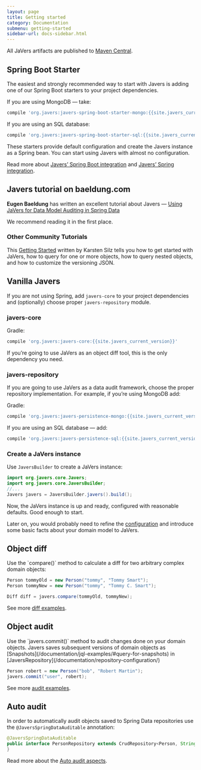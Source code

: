 ```yaml
---
layout: page
title: Getting started
category: Documentation
submenu: getting-started
sidebar-url: docs-sidebar.html
---
```


All JaVers artifacts are published to [Maven Central](https://central.sonatype.com/artifact/org.javers/javers-core/{{site.javers_current_version}}/versions).

<h2 id="getting-started-boot">Spring Boot Starter</h2>

The easiest and strongly recommended way to start with Javers
is adding one of our Spring Boot starters to your project dependencies.

If you are using MongoDB &mdash; take:

```groovy
compile 'org.javers:javers-spring-boot-starter-mongo:{{site.javers_current_version}}'
```

If you are using an SQL database:

```groovy
compile 'org.javers:javers-spring-boot-starter-sql:{{site.javers_current_version}}'
```

These starters provide default configuration and create the Javers instance as a Spring bean.
You can start using Javers with almost no configuration.  

Read more about [Javers’ Spring Boot integration](/documentation/spring-boot-integration/)
and [Javers’ Spring integration](/documentation/spring-integration/).

<h2 id="getting-started-Baeldung">Javers tutorial on baeldung.com</h2>

**Eugen Baeldung** has written an excellent tutorial about Javers &mdash;
[Using JaVers for Data Model Auditing in Spring Data](https://www.baeldung.com/spring-data-javers-audit )

We recommend reading it in the first place.

### Other Community Tutorials

This [Getting Started](https://betterprojectsfaster.com/learn/talks-ljc-medium-talk-2020-javers-audit-log/#getting-started)
written by Karsten Silz
tells you how to get started with JaVers, how to query for one or more objects, how to query nested objects, and how to customize the versioning JSON.

## Vanilla Javers

If you are not using Spring, add `javers-core`
to your project dependencies and (optionally) choose proper `javers-repository` module.

### javers-core
Gradle: 

```groovy
compile 'org.javers:javers-core:{{site.javers_current_version}}'
```   

If you’re going to use JaVers as an object diff tool, this is the only dependency you need.
        
### javers-repository
If you are going to use JaVers as a data audit framework, choose the proper repository implementation.
For example, if you’re using MongoDB add:

Gradle: 

```groovy
compile 'org.javers:javers-persistence-mongo:{{site.javers_current_version}}'
```

If you are using an SQL database &mdash; add:

```groovy
compile 'org.javers:javers-persistence-sql:{{site.javers_current_version}}'
```

### Create a JaVers instance
Use `JaversBuilder` to create a JaVers instance:

```java
import org.javers.core.Javers;
import org.javers.core.JaversBuilder;
//...
Javers javers = JaversBuilder.javers().build();
```

Now, the JaVers instance is up and ready, configured with reasonable defaults.
Good enough to start.

Later on, you would probably need to refine the [configuration](/documentation/domain-configuration)
and introduce some basic facts about your domain model to JaVers.

<h2 id="getting-started-diff">Object diff</h2>
Use the `compare()` method to calculate a diff for two arbitrary complex domain objects:

```java
Person tommyOld = new Person("tommy", "Tommy Smart");
Person tommyNew = new Person("tommy", "Tommy C. Smart");

Diff diff = javers.compare(tommyOld, tommyNew);
```

See more [diff examples](/documentation/diff-examples/).

<h2 id="getting-started-audit">Object audit</h2>
Use the `javers.commit()` method to audit changes done on your domain objects.
Javers saves subsequent versions of domain objects 
as [Snapshots](/documentation/jql-examples/#query-for-snapshots)
in [JaversRepository](/documentation/repository-configuration/)

```java
Person robert = new Person("bob", "Robert Martin");
javers.commit("user", robert);
```

See more [audit examples](/documentation/repository-examples/).

<h2 id="getting-started-auto-audit">Auto audit</h2>

In order to automatically audit objects saved to Spring Data repositories
use the `@JaversSpringDataAuditable` annotation:

```java
@JaversSpringDataAuditable
public interface PersonRepository extends CrudRepository<Person, String> {
}
```

Read more about the [Auto audit aspects](/documentation/spring-integration/#auto-audit-aspect).
